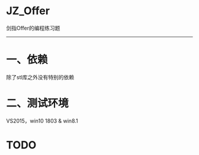 # JZ_Offer
剑指Offer的编程练习题

----
# 一、依赖
除了stl库之外没有特别的依赖

# 二、测试环境
VS2015，win10 1803 & win8.1 

# TODO
